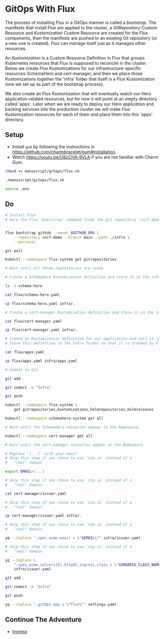 # GitOps With Flux

The process of installing Flux in a GitOps manner is called a *bootstrap*. The manifests that install Flux are applied to the cluster, a *GitRepository* Custom Resource and *Kustomization* Custom Resource are created for the Flux components, then the manifests are pushed to an existing Git repository (or a new one is created). Flux can manage itself just as it manages other resources.

An *Kustomization* is a Custom Resource Definition in Flux that groups Kubernetes resources that Flux is supposed to reconcile in the cluster. Below we create Flux Kustomizations for our infrastructure-specific resources⎯SchemaHero and cert-manager, and then we place those Kustomizations together the 'infra' folder that itself is a Flux Kustomization (one we set up as part of the bootstrap process). 

We also create an Flux Kustomization that will eventually watch our Hero application-related resources, but for now it will point at an empty directory called 'apps'. Later when we are ready to deploy our Hero application and backing services into the production cluster we will make Flux Kustomization resources for each of them and place them into this 'apps' directory.

## Setup

* Install `gum` by following the instructions in https://github.com/charmbracelet/gum#installation.
* Watch https://youtu.be/U8zCHA-9VLA if you are not familiar with Charm Gum.

```bash
chmod +x manuscript/gitops/flux.sh

./manuscript/gitops/flux.sh

source .env
```

## Do

```bash
# Install Flux
# Here the Flux 'bootstrap' command finds the git repository 'cncf-demo' on your GitHub account, adds Flux component definitions to the repository, deploys Flux components to your Kubernetes Cluster, and configures Flux components to track the path './infra' in the repository.


flux bootstrap github --owner $GITHUB_ORG \
    --repository cncf-demo --branch main --path ./infra \
    --personal

git pull

kubectl --namespace flux-system get gitrepositories

# Wait until all three repositories are ready

# Create a SchemaHero Kustomization definition and store it in the infra folder so that it is tracked by Flux

ls -1 schema-hero

cat flux/schema-hero.yaml

cp flux/schema-hero.yaml infra/.

# Create a cert-manager Kustomization definition and store it in the infra folder so that it is tracked by Flux

cat flux/cert-manager.yaml

cp flux/cert-manager.yaml infra/.

# Create an Kustomization definition for our application and call it 'production-apps' and point it at the 'apps' directory that is currently empty. Now Flux components are configured to additionally track the path ./apps in the repository 
# Store this definition in the infra folder so that it is tracked by Flux

cat flux/apps.yaml

cp flux/apps.yaml infra/apps.yaml

# Commit to Git

git add .

git commit -m "Infra"

git push

kubectl --namespace flux-system \
    get gitrepositories,kustomizations,helmrepositories,helmreleases

kubectl --namespace schemahero-system get all

# Wait until the SchemaHero resources appear in the Namespace

kubectl --namespace cert-manager get all

# Wait until the cert-manager resources appear in the Namespace

# Replace `[...]` with your email
# Skip this step if you chose to use `nip.io` instead of a
#   "real" domain

export EMAIL=[...]

# Skip this step if you chose to use `nip.io` instead of a
#   "real" domain

cat cert-manager/issuer.yaml

# Skip this step if you chose to use `nip.io` instead of a
#   "real" domain

cp cert-manager/issuer.yaml infra/.

# Skip this step if you chose to use `nip.io` instead of a
#   "real" domain

yq --inplace ".spec.acme.email = \"$EMAIL\"" infra/issuer.yaml

# Skip this step if you chose to use `nip.io` instead of a
#   "real" domain

yq --inplace \
    ".spec.acme.solvers[0].http01.ingress.class = \"$INGRESS_CLASS_NAME\"" \
    infra/issuer.yaml

git add .

git commit -m "Infra"

git push

yq --inplace ".gitOps.app = \"flux\"" settings.yaml
```

## Continue The Adventure

* [Ingress](../ingress/README.md)
